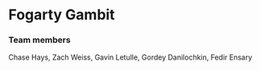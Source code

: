 # Fogarty Gambit
### Team members
Chase Hays, Zach Weiss, Gavin Letulle, Gordey Danilochkin, Fedir Ensary
